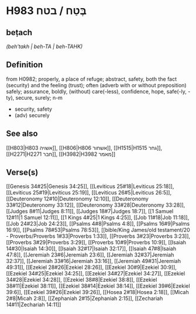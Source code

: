 # H983 בֶּטַח / בטח

## beṭach

_(beh'takh | beh-TA | beh-TAHK)_

## Definition

from H0982; properly, a place of refuge; abstract, safety, both the fact (security) and the feeling (trust); often (adverb with or without preposition) safely; assurance, boldly, (without) care(-less), confidence, hope, safe(-ly, -ty), secure, surely; n-m

- security, safety
- (adv) securely

## See also

[[H803|H803 אשויה]], [[H806|H806 אשחור]], [[H1515|H1515 גחר]], [[H2271|H2271 חבר]], [[H3982|H3982 מאמר]]

## Verse(s)

[[Genesis 34#25|Genesis 34:25]], [[Leviticus 25#18|Leviticus 25:18]], [[Leviticus 25#19|Leviticus 25:19]], [[Leviticus 26#5|Leviticus 26:5]], [[Deuteronomy 12#10|Deuteronomy 12:10]], [[Deuteronomy 33#12|Deuteronomy 33:12]], [[Deuteronomy 33#28|Deuteronomy 33:28]], [[Judges 8#11|Judges 8:11]], [[Judges 18#7|Judges 18:7]], [[1 Samuel 12#11|1 Samuel 12:11]], [[1 Kings 4#25|1 Kings 4:25]], [[Job 11#18|Job 11:18]], [[Job 24#23|Job 24:23]], [[Psalms 4#8|Psalms 4:8]], [[Psalms 16#9|Psalms 16:9]], [[Psalms 78#53|Psalms 78:53]], [[bible/King James/old testament/20 - Proverbs/Proverbs 1#33|Proverbs 1:33]], [[Proverbs 3#23|Proverbs 3:23]], [[Proverbs 3#29|Proverbs 3:29]], [[Proverbs 10#9|Proverbs 10:9]], [[Isaiah 14#30|Isaiah 14:30]], [[Isaiah 32#17|Isaiah 32:17]], [[Isaiah 47#8|Isaiah 47:8]], [[Jeremiah 23#6|Jeremiah 23:6]], [[Jeremiah 32#37|Jeremiah 32:37]], [[Jeremiah 33#16|Jeremiah 33:16]], [[Jeremiah 49#31|Jeremiah 49:31]], [[Ezekiel 28#26|Ezekiel 28:26]], [[Ezekiel 30#9|Ezekiel 30:9]], [[Ezekiel 34#25|Ezekiel 34:25]], [[Ezekiel 34#27|Ezekiel 34:27]], [[Ezekiel 34#28|Ezekiel 34:28]], [[Ezekiel 38#8|Ezekiel 38:8]], [[Ezekiel 38#11|Ezekiel 38:11]], [[Ezekiel 38#14|Ezekiel 38:14]], [[Ezekiel 39#6|Ezekiel 39:6]], [[Ezekiel 39#26|Ezekiel 39:26]], [[Hosea 2#18|Hosea 2:18]], [[Micah 2#8|Micah 2:8]], [[Zephaniah 2#15|Zephaniah 2:15]], [[Zechariah 14#11|Zechariah 14:11]]